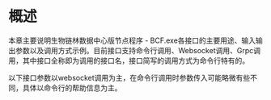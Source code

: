 # 概述

本章主要说明生物链林数据中心版节点程序 -
BCF.exe各接口的主要用途、输入输出参数以及调用方式示例。目前接口支持命令行调用、Websocket调用、Grpc调用，其中接口全称即为调用的接口名，接口简写的调用方式为命令行特有的。

以下接口参数以websocket调用为主，在命令行调用时参数传入可能略微有些不同，具体以命令行的帮助信息为主。
